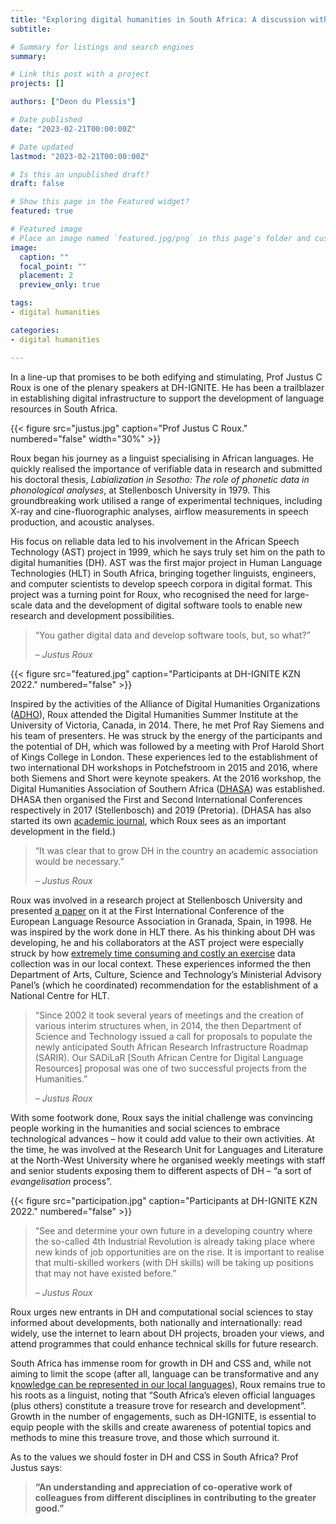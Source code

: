 ```yaml
---
title: "Exploring digital humanities in South Africa: A discussion with Justus Roux"
subtitle: 

# Summary for listings and search engines
summary:  

# Link this post with a project
projects: []

authors: ["Deon du Plessis"]

# Date published
date: "2023-02-21T00:00:00Z"

# Date updated
lastmod: "2023-02-21T00:00:00Z"

# Is this an unpublished draft?
draft: false

# Show this page in the Featured widget?
featured: true

# Featured image
# Place an image named `featured.jpg/png` in this page's folder and customize its options here.
image:
  caption: ""
  focal_point: ""
  placement: 2
  preview_only: true

tags:
- digital humanities

categories:
- digital humanities

---
```


In a line-up that promises to be both edifying and stimulating, Prof Justus C Roux is one of the plenary speakers at DH-IGNITE. He has been a trailblazer in establishing digital infrastructure to support the development of language resources in South Africa.

{{< figure src="justus.jpg" caption="Prof Justus C Roux." numbered="false" width="30%" >}}

Roux began his journey as a linguist specialising in African languages. He quickly realised the importance of verifiable data in research and submitted his doctoral thesis, _Labialization in Sesotho: The role of phonetic data in phonological analyses_, at Stellenbosch University in 1979. This groundbreaking work utilised a range of experimental techniques, including X-ray and cine-fluorographic analyses, airflow measurements in speech production, and acoustic analyses.

His focus on reliable data led to his involvement in the African Speech Technology (AST) project in 1999, which he says truly set him on the path to digital humanities (DH). AST was the first major project in Human Language Technologies (HLT) in South Africa, bringing together linguists, engineers, and computer scientists to develop speech corpora in digital format. This project was a turning point for Roux, who recognised the need for large-scale data and the development of digital software tools to enable new research and development possibilities.

> “You gather digital data and develop software tools, but, so what?”
>
> _– Justus Roux_

{{< figure src="featured.jpg" caption="Participants at DH-IGNITE KZN 2022." numbered="false" >}}

Inspired by the activities of the Alliance of Digital Humanities Organizations ([ADHO](https://adho.org/)), Roux attended the Digital Humanities Summer Institute at the University of Victoria, Canada, in 2014. There, he met Prof Ray Siemens and his team of presenters. He was struck by the energy of the participants and the potential of DH, which was followed by a meeting with Prof Harold Short of Kings College in London. These experiences led to the establishment of two international DH workshops in Potchefstroom in 2015 and 2016, where both Siemens and Short were keynote speakers. At the 2016 workshop, the Digital Humanities Association of Southern Africa ([DHASA](https://adho.org/)) was established. DHASA then organised the First and Second International Conferences respectively in 2017 (Stellenbosch) and 2019 (Pretoria).  (DHASA has also started its own [academic journal](https://upjournals.up.ac.za/index.php/dhasa/), which Roux sees as an important development in the field.)

> “It was clear that to grow DH in the country an academic association would be necessary.” 
>
> _– Justus Roux_

Roux was involved in a research project at Stellenbosch University and presented [a paper](https://dialnet.unirioja.es/servlet/articulo?codigo=5772809) on it at the First International Conference of the European Language Resource Association in Granada, Spain, in 1998. He was inspired by the work done in HLT there. As his thinking about DH was developing, he and his collaborators at the AST project were especially struck by how [extremely time consuming and costly an exercise](http://academic.sun.ac.za/su_clast/documents/LREC2004.pdf) data collection was in our local context. These experiences informed the then Department of Arts, Culture, Science and Technology’s Ministerial Advisory Panel’s (which he coordinated) recommendation for the establishment of a National Centre for HLT.

> “Since 2002 it took several years of meetings and the creation of various interim structures when, in 2014, 
> the then Department of Science and Technology issued a call for proposals to populate the newly anticipated 
> South African Research Infrastructure Roadmap (SARIR). Our SADiLaR [South African Centre for Digital 
> Language Resources] proposal was one of two successful projects from the Humanities.” 
>
> _– Justus Roux_

With some footwork done, Roux says the initial challenge was convincing people working in the humanities and social sciences to embrace technological advances – how it could add value to their own activities. At the time, he was involved at the Research Unit for Languages and Literature at the North-West University where he organised weekly meetings with staff and senior students exposing them to different aspects of DH – “a sort of _evangelisation_ process”. 

{{< figure src="participation.jpg" caption="Participants at DH-IGNITE KZN 2022." numbered="false" >}}

> “See and determine your own future in a developing country where the so-called 4th Industrial Revolution is 
> already taking place where new kinds of job opportunities are on the rise. It is important to realise that 
> multi-skilled workers (with DH skills) will be taking up positions that may not have existed before.” 
> 
> _– Justus Roux_

Roux urges new entrants in DH and computational social sciences to stay informed about developments, both nationally and internationally: read widely, use the internet to learn about DH projects, broaden your views, and attend programmes that could enhance technical skills for future research.

South Africa has immense room for growth in DH and CSS and, while not aiming to limit the scope (after all, language can be transformative and any k[nowledge can be represented in our local languages](https://books.google.co.za/books?hl=en&lr=&id=NkjzDwAAQBAJ&oi=fnd&pg=PA209&dq=%22African+Language+Resources+for+Knowledge+Societies%22&ots=_U6UBnFkwt&sig=YnEKFzDSiwJll9nF5EGhW0g4auY&redir_esc=y#v=onepage&q=%22African%20Language%20Resources%20for%20Knowledge%20Societies%22&f=false)), Roux remains true to his roots as a linguist, noting that “South Africa’s eleven official languages (plus others) constitute a treasure trove for research and development”. Growth in the number of engagements, such as DH-IGNITE, is essential to equip people with the skills and create awareness of potential topics and methods to mine this treasure trove, and those which surround it.

As to the values we should foster in DH and CSS in South Africa? Prof Justus says:

> __“An understanding and appreciation of co-operative work of colleagues from different disciplines in__
> __contributing to the greater good.”__

